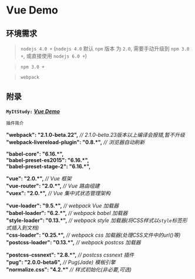 # Vue Demo

## 环境需求
> `nodejs 4.0 +` (`nodejs 4.0` 默认 `npm` 版本 为 `2.0`, 需要手动升级到 `npm 3.0 +`, 或直接使用 `nodejs 6.0 +`)

> `npm 3.0 +`

> `webpack`

## 附录
**`MyItStudy:`** [_**Vue Demo**_](https://my.oschina.net/MyItStudy/blog/754367)

`插件简介`
> 
**"webpack": "2.1.0-beta.22",**  _// 2.1.0-beta.23版本以上编译会报错,暂不升级_  
**"webpack-livereload-plugin": "0.8.*",**  _// 浏览器自动刷新_
>
**"babel-core": "6.16.*",**  
**"babel-preset-es2015": "6.16.*",**  
**"babel-preset-stage-2": "6.16.*",**
> 
**"vue": "2.0.*",**  _// Vue 框架_  
**"vue-router": "2.0.*",**  _// Vue 路由组建_  
**"vuex": "2.0.*",**  _// Vue 集中式状态管理架构_
> 
**"vue-loader": "9.5.*",**  _// webpack Vue 加载器_  
**"babel-loader": "6.2.*",**  _// webpack babel 加载器_  
**"style-loader": "0.13.*",**  _// webpack style 加载器(将CSS样式以`style`标签形式插入到文档)_  
**"css-loader": "0.25.*",**  _// webpack css 加载器(处理CSS文件中的url()等)_  
**"postcss-loader": "0.13.*",**  _// webpack postcss 加载器_
> 
**"postcss-cssnext": "2.8.*",**  _// postcss cssnext 插件_  
**"pug": "2.0.0-beta6",**  _// Pug(Jade) 模板引擎_  
**"normalize.css": "4.2.*"**  _// 样式初始化(非必要,可选)_
